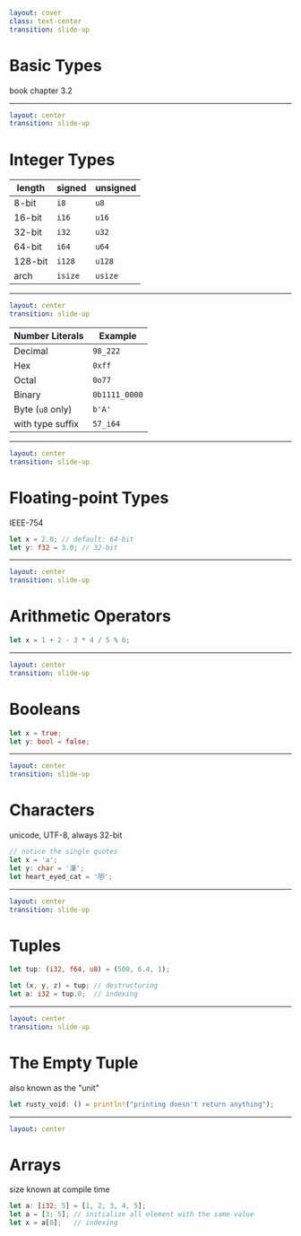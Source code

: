 ```yaml
layout: cover
class: text-center
transition: slide-up
```

# Basic Types

book chapter 3.2

---

```yaml
layout: center
transition: slide-up
```

# Integer Types

| length  | signed  | unsigned |
|---------|---------|----------|
| 8-bit   | `i8`    | `u8`     |
| 16-bit  | `i16`   | `u16`    |
| 32-bit  | `i32`   | `u32`    |
| 64-bit  | `i64`   | `u64`    |
| 128-bit | `i128`  | `u128`   |
| arch    | `isize` | `usize`  |

---

```yaml
layout: center
transition: slide-up
```

| Number Literals  | Example       |
|------------------|---------------|
| Decimal          | `98_222`      |
| Hex              | `0xff`        |
| Octal            | `0o77`        |
| Binary           | `0b1111_0000` |
| Byte (`u8` only) | `b'A'`        |
| with type suffix | `57_i64`      |

---

```yaml
layout: center
transition: slide-up
```

# Floating-point Types

IEEE-754

```rust
let x = 2.0; // default: 64-bit
let y: f32 = 3.0; // 32-bit
```

---

```yaml
layout: center
transition: slide-up
```

# Arithmetic Operators

```rust
let x = 1 + 2 - 3 * 4 / 5 % 6;
```

---

```yaml
layout: center
transition: slide-up
```

# Booleans

```rust
let x = true;
let y: bool = false;
```

---

```yaml
layout: center
transition: slide-up
```

# Characters

unicode, UTF-8, always 32-bit

```rust
// notice the single quotes
let x = 'a';
let y: char = '漢';
let heart_eyed_cat = '😻';
```

---

```yaml
layout: center
transition: slide-up
```

# Tuples

```rust {1|1,3|1,4|all}
let tup: (i32, f64, u8) = (500, 6.4, 1);

let (x, y, z) = tup; // destructuring
let a: i32 = tup.0;  // indexing
```

---

```yaml
layout: center
transition: slide-up
```

# The Empty Tuple

also known as the "unit"

```rust
let rusty_void: () = println!("printing doesn't return anything");
```

---

```yaml
layout: center
```

# Arrays

size known at compile time

```rust {1|2|3|all}
let a: [i32; 5] = [1, 2, 3, 4, 5];
let a = [3; 5]; // initialize all element with the same value
let x = a[0];   // indexing
```

